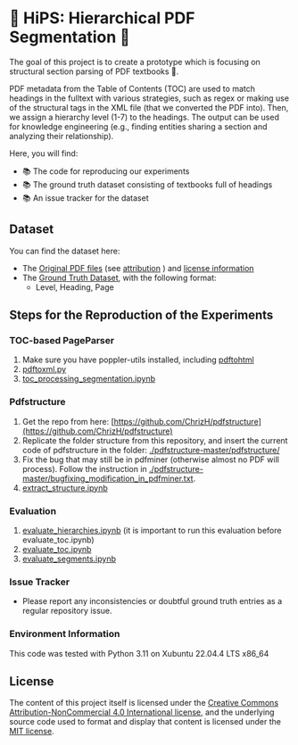 # :closed_book: HiPS: Hierarchical PDF Segmentation :closed_book:
The goal of this project is to create a prototype which is focusing on structural section parsing of PDF textbooks :book:.

PDF metadata from the Table of Contents (TOC) are used to match headings in the fulltext with various strategies, such as regex or making use of the structural tags in the XML file (that we converted the PDF into). 
Then, we assign a hierarchy level (1-7) to the headings. The output can be used for knowledge engineering (e.g., finding entities sharing a section and analyzing their relationship).

Here, you will find:
<ul>
  <li> 📚 The code for reproducing our experiments</li>
  <li> 📚 The ground truth dataset consisting of textbooks full of headings</li>
  <li> 📚 An issue tracker for the dataset</li>
</ul>

## Dataset
You can find the dataset here:
- The [Original PDF files](./data/PDFs/) (see [attribution](./data/data_sources.csv) ) and [license information]((LICENSE_DATA.md)) 
- The [Ground Truth Dataset](./data/GT_TOCs/), with the following format:
  - Level, Heading, Page
    
## Steps for the Reproduction of the Experiments
### TOC-based PageParser
1. Make sure you have poppler-utils installed, including [pdftohtml](https://manpages.debian.org/testing/poppler-utils/pdftohtml.1.en.html)
2. [pdftoxml.py](./toc-based-page-parser/pdftoxml.py)
3. [toc_processing_segmentation.ipynb](./toc-based-page-parser/toc_processing_segmentation.ipynb)

### Pdfstructure
1. Get the repo from here: [https://github.com/ChrizH/pdfstructure](https://github.com/ChrizH/pdfstructure)
2. Replicate the folder structure from this repository, and insert the current code of pdfstructure in the folder: [./pdfstructure-master/pdfstructure/](./pdfstructure-master/pdfstructure/)
3. Fix the bug that may still be in pdfminer (otherwise almost no PDF will process). Follow the instruction in [./pdfstructure-master/bugfixing_modification_in_pdfminer.txt](./pdfstructure-master/bugfixing_modification_in_pdfminer.txt).
4. [extract_structure.ipynb](./pdfstructure-master/extract_structure.ipynb)

### Evaluation 
1. [evaluate_hierarchies.ipynb](evaluate_hierarchies.ipynb) (it is important to run this evaluation before evaluate_toc.ipynb)
2. [evaluate_toc.ipynb](evaluate_toc.ipynb)
3. [evaluate_segments.ipynb](evaluate_segments.ipynb)

### Issue Tracker
- Please report any inconsistencies or doubtful ground truth entries as a regular repository issue. 

### Environment Information
This code was tested with Python 3.11 on Xubuntu 22.04.4 LTS x86_64 

## License
The content of this project itself is licensed under the [Creative Commons Attribution-NonCommercial 4.0 International license](LICENSE_DATA.md), and the underlying source code used to format and display that content is licensed under the [MIT license](LICENSE).
